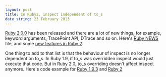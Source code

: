 ```yaml
---
layout: post
title: In Ruby2, inspect independent of to_s 
date_string: 23 February 2013
---
```


[Ruby 2.0.0](http://www.ruby-lang.org/en/news/2013/02/24/ruby-2-0-0-p0-is-released/) has been released and there are a lot of new things, for example, keyword arguments, TracePoint API, DTrace and so on. Here's [Ruby NEWS](https://github.com/ruby/ruby/blob/trunk/NEWS) file, and some [new features in Ruby 2](http://blog.marc-andre.ca/2013/02/23/ruby-2-by-example/).

One thing to add to that list is that the behaviour of inspect is no
longer dependent on to_s. In Ruby 1.9, if to_s was overridden inspect
would just execute that code. But in Ruby 2.0, to_s overriding doesn't
affect inspect anymore. Here's code example for [Ruby 1.9.3](http://eval.in/11121) and [Ruby
2](http://eval.in/11120)
